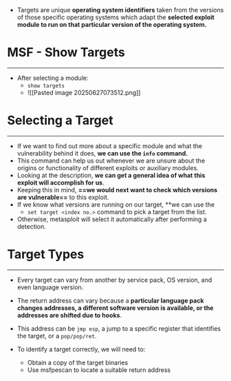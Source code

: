 - Targets are unique **operating system identifiers** taken from the versions of those specific operating systems which adapt the **selected exploit module to run on that particular version of the operating system.** 

# MSF - Show Targets
---
- After selecting a module:
	- `show targets`
	- ![[Pasted image 20250627073512.png]]

# Selecting a Target
---
- If we want to find out more about a specific module and what the vulnerability behind it does, **we can use the `info` command.**
- This command can help us out whenever we are unsure about the origins or functionality of different exploits or auxiliary modules.
- Looking at the description, **we can get a general idea of what this exploit will accomplish for us**. 
- Keeping this in mind, **==we would next want to check which versions are vulnerable==** to this exploit.
- If we know what versions are running on our target, **we can use the 
	- `set target <index no.>` command to pick a target from the list.
- Otherwise, metasploit will select it automatically after performing a detection.

# Target Types
---- 
- Every target can vary from another by service pack, OS version, and even language version.
- The return address can vary because a **particular language pack changes addresses, a different software version is available, or the addresses are shifted due to hooks**.
- This address can be `jmp esp`, a jump to a specific register that identifies the target, or a `pop/pop/ret`.

- To identify a target correctly, we will need to:
	- Obtain a copy of the target binaries
	- Use msfpescan to locate a suitable return address